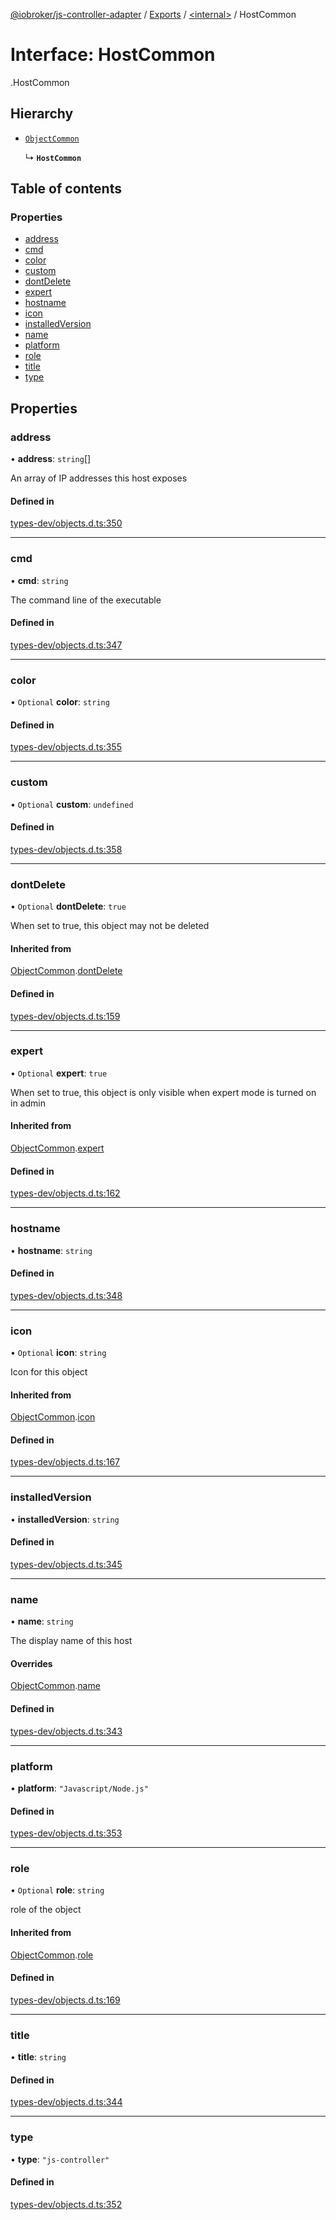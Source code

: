 [@iobroker/js-controller-adapter](../README.md) / [Exports](../modules.md) / [<internal\>](../modules/internal_.md) / HostCommon

# Interface: HostCommon

[<internal>](../modules/internal_.md).HostCommon

## Hierarchy

- [`ObjectCommon`](internal_.ObjectCommon.md)

  ↳ **`HostCommon`**

## Table of contents

### Properties

- [address](internal_.HostCommon.md#address)
- [cmd](internal_.HostCommon.md#cmd)
- [color](internal_.HostCommon.md#color)
- [custom](internal_.HostCommon.md#custom)
- [dontDelete](internal_.HostCommon.md#dontdelete)
- [expert](internal_.HostCommon.md#expert)
- [hostname](internal_.HostCommon.md#hostname)
- [icon](internal_.HostCommon.md#icon)
- [installedVersion](internal_.HostCommon.md#installedversion)
- [name](internal_.HostCommon.md#name)
- [platform](internal_.HostCommon.md#platform)
- [role](internal_.HostCommon.md#role)
- [title](internal_.HostCommon.md#title)
- [type](internal_.HostCommon.md#type)

## Properties

### address

• **address**: `string`[]

An array of IP addresses this host exposes

#### Defined in

[types-dev/objects.d.ts:350](https://github.com/ioBroker/ioBroker.js-controller/blob/3cca9285/packages/types-dev/objects.d.ts#L350)

___

### cmd

• **cmd**: `string`

The command line of the executable

#### Defined in

[types-dev/objects.d.ts:347](https://github.com/ioBroker/ioBroker.js-controller/blob/3cca9285/packages/types-dev/objects.d.ts#L347)

___

### color

• `Optional` **color**: `string`

#### Defined in

[types-dev/objects.d.ts:355](https://github.com/ioBroker/ioBroker.js-controller/blob/3cca9285/packages/types-dev/objects.d.ts#L355)

___

### custom

• `Optional` **custom**: `undefined`

#### Defined in

[types-dev/objects.d.ts:358](https://github.com/ioBroker/ioBroker.js-controller/blob/3cca9285/packages/types-dev/objects.d.ts#L358)

___

### dontDelete

• `Optional` **dontDelete**: ``true``

When set to true, this object may not be deleted

#### Inherited from

[ObjectCommon](internal_.ObjectCommon.md).[dontDelete](internal_.ObjectCommon.md#dontdelete)

#### Defined in

[types-dev/objects.d.ts:159](https://github.com/ioBroker/ioBroker.js-controller/blob/3cca9285/packages/types-dev/objects.d.ts#L159)

___

### expert

• `Optional` **expert**: ``true``

When set to true, this object is only visible when expert mode is turned on in admin

#### Inherited from

[ObjectCommon](internal_.ObjectCommon.md).[expert](internal_.ObjectCommon.md#expert)

#### Defined in

[types-dev/objects.d.ts:162](https://github.com/ioBroker/ioBroker.js-controller/blob/3cca9285/packages/types-dev/objects.d.ts#L162)

___

### hostname

• **hostname**: `string`

#### Defined in

[types-dev/objects.d.ts:348](https://github.com/ioBroker/ioBroker.js-controller/blob/3cca9285/packages/types-dev/objects.d.ts#L348)

___

### icon

• `Optional` **icon**: `string`

Icon for this object

#### Inherited from

[ObjectCommon](internal_.ObjectCommon.md).[icon](internal_.ObjectCommon.md#icon)

#### Defined in

[types-dev/objects.d.ts:167](https://github.com/ioBroker/ioBroker.js-controller/blob/3cca9285/packages/types-dev/objects.d.ts#L167)

___

### installedVersion

• **installedVersion**: `string`

#### Defined in

[types-dev/objects.d.ts:345](https://github.com/ioBroker/ioBroker.js-controller/blob/3cca9285/packages/types-dev/objects.d.ts#L345)

___

### name

• **name**: `string`

The display name of this host

#### Overrides

[ObjectCommon](internal_.ObjectCommon.md).[name](internal_.ObjectCommon.md#name)

#### Defined in

[types-dev/objects.d.ts:343](https://github.com/ioBroker/ioBroker.js-controller/blob/3cca9285/packages/types-dev/objects.d.ts#L343)

___

### platform

• **platform**: ``"Javascript/Node.js"``

#### Defined in

[types-dev/objects.d.ts:353](https://github.com/ioBroker/ioBroker.js-controller/blob/3cca9285/packages/types-dev/objects.d.ts#L353)

___

### role

• `Optional` **role**: `string`

role of the object

#### Inherited from

[ObjectCommon](internal_.ObjectCommon.md).[role](internal_.ObjectCommon.md#role)

#### Defined in

[types-dev/objects.d.ts:169](https://github.com/ioBroker/ioBroker.js-controller/blob/3cca9285/packages/types-dev/objects.d.ts#L169)

___

### title

• **title**: `string`

#### Defined in

[types-dev/objects.d.ts:344](https://github.com/ioBroker/ioBroker.js-controller/blob/3cca9285/packages/types-dev/objects.d.ts#L344)

___

### type

• **type**: ``"js-controller"``

#### Defined in

[types-dev/objects.d.ts:352](https://github.com/ioBroker/ioBroker.js-controller/blob/3cca9285/packages/types-dev/objects.d.ts#L352)
